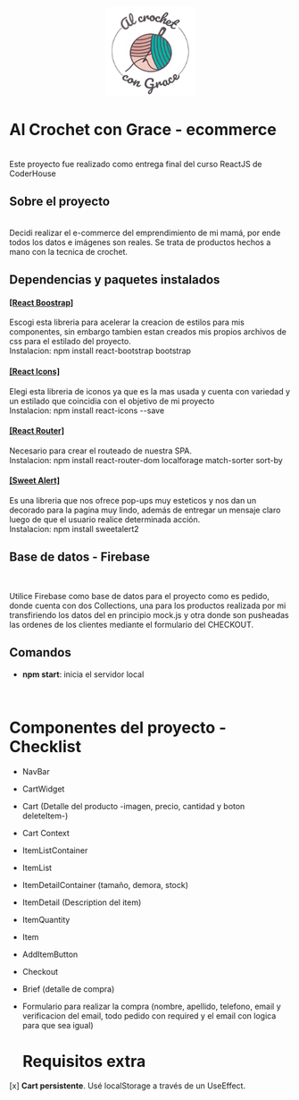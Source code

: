 
<p align="center">
  <img width="160" height="160" src="public/logoCrochetComplete.png"  /></a>
</p>

# Al Crochet con Grace - ecommerce
<br/>
Este proyecto fue realizado como entrega final del curso ReactJS de CoderHouse

## Sobre el proyecto
<br/>
Decidi realizar el e-commerce del emprendimiento de mi mamá, por ende todos los datos e imágenes son reales. Se trata de productos hechos a mano con la tecnica de crochet.

## Dependencias y paquetes instalados 
####  <a href ="https://react-bootstrap.netlify.app/"> [React Boostrap] </a>
Escogi esta libreria para acelerar la creacion de estilos para mis componentes, sin embargo tambien estan creados mis propios archivos de css para el estilado del proyecto.
<br/>
Instalacion: npm install react-bootstrap bootstrap
<br/>
####  <a href ="https://react-icons.github.io/react-icons/"> [React Icons] </a>
Elegi esta libreria de iconos ya que es la mas usada y cuenta con variedad y un estilado que coincidia con el objetivo de mi proyecto
<br/>
Instalacion: npm install react-icons --save
<br/>
####  <a href ="https://reactrouter.com/en/main"> [React Router] </a>
Necesario para crear el routeado de nuestra SPA.
<br/>
Instalacion: npm install react-router-dom localforage match-sorter sort-by
<br/>
####  <a href ="https://sweetalert2.github.io/"> [Sweet Alert] </a>
Es una libreria que nos ofrece pop-ups muy esteticos y nos dan un decorado para la pagina muy lindo, además de entregar un mensaje claro luego de que el usuario realice determinada acción.
<br/>
Instalacion: npm install sweetalert2
<br/>
## Base de datos - Firebase
<br/>

Utilice Firebase como base de datos para el proyecto como es pedido, donde cuenta con dos Collections, una para los productos realizada por mi transfiriendo los datos del en principio mock.js y otra donde son pusheadas las ordenes de los clientes mediante el formulario del CHECKOUT.
<br/>

## Comandos
+ **npm start**: inicia el servidor local
<br/>

# Componentes del proyecto - Checklist 
+ NavBar
+ CartWidget
+ Cart (Detalle del producto -imagen, precio, cantidad y boton deleteItem-)
+ Cart Context
+ ItemListContainer
+ ItemList
+ ItemDetailContainer (tamaño, demora, stock)
+ ItemDetail (Description del item)
+ ItemQuantity
+ Item
+ AddItemButton
+ Checkout
+ Brief (detalle de compra)
+ Formulario para realizar la compra (nombre, apellido, telefono, email y verificacion del email, todo pedido con required y el email con logica para que sea igual)

  # Requisitos extra
[x] **Cart persistente**. Usé localStorage a través de un UseEffect.




